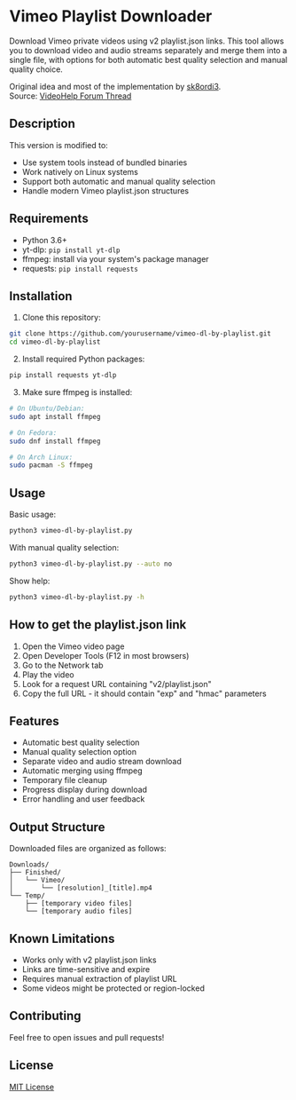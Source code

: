 # Vimeo Playlist Downloader

Download Vimeo private videos using v2 playlist.json links. This tool allows you to download video and audio streams separately and merge them into a single file, with options for both automatic best quality selection and manual quality choice.

Original idea and most of the implementation by [sk8ordi3](https://github.com/sk8ordi3).  
Source: [VideoHelp Forum Thread](https://forum.videohelp.com/threads/414958-How-to-download-vimeo-video-from-a-new-stream-url/page2#post2741697)

## Description
This version is modified to:
- Use system tools instead of bundled binaries
- Work natively on Linux systems
- Support both automatic and manual quality selection
- Handle modern Vimeo playlist.json structures

## Requirements
- Python 3.6+
- yt-dlp: `pip install yt-dlp`
- ffmpeg: install via your system's package manager
- requests: `pip install requests`

## Installation
1. Clone this repository:
```bash
git clone https://github.com/yourusername/vimeo-dl-by-playlist.git
cd vimeo-dl-by-playlist
```

2. Install required Python packages:
```bash
pip install requests yt-dlp
```

3. Make sure ffmpeg is installed:
```bash
# On Ubuntu/Debian:
sudo apt install ffmpeg

# On Fedora:
sudo dnf install ffmpeg

# On Arch Linux:
sudo pacman -S ffmpeg
```

## Usage
Basic usage:
```bash
python3 vimeo-dl-by-playlist.py
```

With manual quality selection:
```bash
python3 vimeo-dl-by-playlist.py --auto no
```

Show help:
```bash
python3 vimeo-dl-by-playlist.py -h
```

## How to get the playlist.json link
1. Open the Vimeo video page
2. Open Developer Tools (F12 in most browsers)
3. Go to the Network tab
4. Play the video
5. Look for a request URL containing "v2/playlist.json"
6. Copy the full URL - it should contain "exp" and "hmac" parameters

## Features
- Automatic best quality selection
- Manual quality selection option
- Separate video and audio stream download
- Automatic merging using ffmpeg
- Temporary file cleanup
- Progress display during download
- Error handling and user feedback

## Output Structure
Downloaded files are organized as follows:
```
Downloads/
├── Finished/
│   └── Vimeo/
│       └── [resolution]_[title].mp4
└── Temp/
    ├── [temporary video files]
    └── [temporary audio files]
```

## Known Limitations
- Works only with v2 playlist.json links
- Links are time-sensitive and expire
- Requires manual extraction of playlist URL
- Some videos might be protected or region-locked

## Contributing
Feel free to open issues and pull requests!

## License
[MIT License](LICENSE)